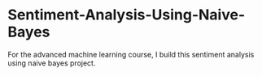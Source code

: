 # Sentiment-Analysis-Using-Naive-Bayes
For the advanced machine learning course, I build this sentiment analysis using naive bayes project. 
